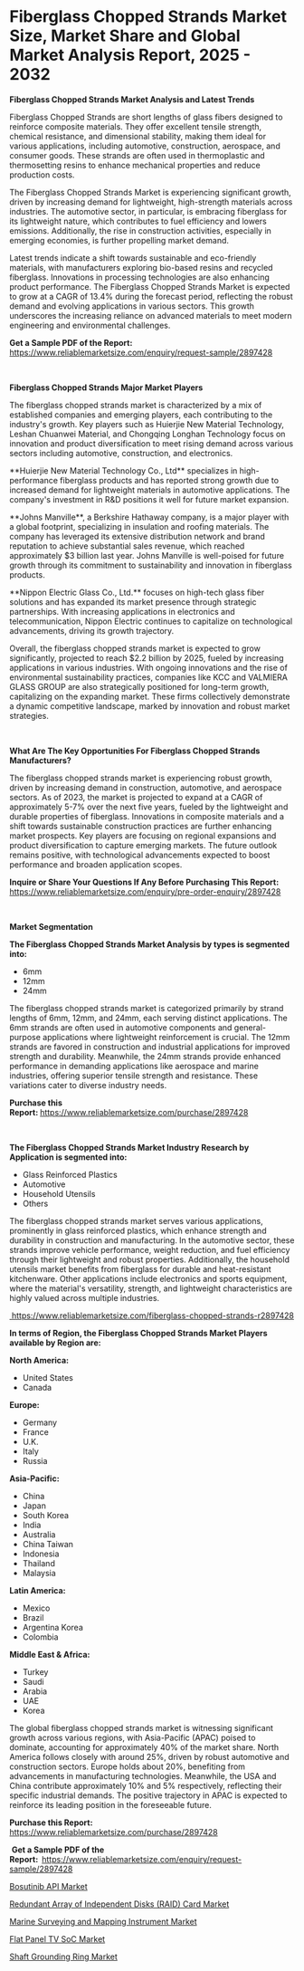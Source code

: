 <p><h1>Fiberglass Chopped Strands Market Size, Market Share and Global Market Analysis Report, 2025 - 2032</h1></p><p><strong>Fiberglass Chopped Strands Market Analysis and Latest Trends</strong></p>
<p><p>Fiberglass Chopped Strands are short lengths of glass fibers designed to reinforce composite materials. They offer excellent tensile strength, chemical resistance, and dimensional stability, making them ideal for various applications, including automotive, construction, aerospace, and consumer goods. These strands are often used in thermoplastic and thermosetting resins to enhance mechanical properties and reduce production costs.</p><p>The Fiberglass Chopped Strands Market is experiencing significant growth, driven by increasing demand for lightweight, high-strength materials across industries. The automotive sector, in particular, is embracing fiberglass for its lightweight nature, which contributes to fuel efficiency and lowers emissions. Additionally, the rise in construction activities, especially in emerging economies, is further propelling market demand.</p><p>Latest trends indicate a shift towards sustainable and eco-friendly materials, with manufacturers exploring bio-based resins and recycled fiberglass. Innovations in processing technologies are also enhancing product performance. The Fiberglass Chopped Strands Market is expected to grow at a CAGR of 13.4% during the forecast period, reflecting the robust demand and evolving applications in various sectors. This growth underscores the increasing reliance on advanced materials to meet modern engineering and environmental challenges.</p></p>
<p><strong>Get a Sample PDF of the Report:&nbsp;</strong> <a href="https://www.reliablemarketsize.com/enquiry/request-sample/2897428?utm_campaign=2041&utm_medium=2&utm_source=Github&utm_content=ia&utm_term=15032025&utm_id=fiberglass-chopped-strands">https://www.reliablemarketsize.com/enquiry/request-sample/2897428</a></p>
<p>&nbsp;</p>
<p><strong>Fiberglass Chopped Strands Major Market Players</strong></p>
<p><p>The fiberglass chopped strands market is characterized by a mix of established companies and emerging players, each contributing to the industry's growth. Key players such as Huierjie New Material Technology, Leshan Chuanwei Material, and Chongqing Longhan Technology focus on innovation and product diversification to meet rising demand across various sectors including automotive, construction, and electronics.</p><p>**Huierjie New Material Technology Co., Ltd** specializes in high-performance fiberglass products and has reported strong growth due to increased demand for lightweight materials in automotive applications. The company's investment in R&D positions it well for future market expansion.</p><p>**Johns Manville**, a Berkshire Hathaway company, is a major player with a global footprint, specializing in insulation and roofing materials. The company has leveraged its extensive distribution network and brand reputation to achieve substantial sales revenue, which reached approximately $3 billion last year. Johns Manville is well-poised for future growth through its commitment to sustainability and innovation in fiberglass products.</p><p>**Nippon Electric Glass Co., Ltd.** focuses on high-tech glass fiber solutions and has expanded its market presence through strategic partnerships. With increasing applications in electronics and telecommunication, Nippon Electric continues to capitalize on technological advancements, driving its growth trajectory.</p><p>Overall, the fiberglass chopped strands market is expected to grow significantly, projected to reach $2.2 billion by 2025, fueled by increasing applications in various industries. With ongoing innovations and the rise of environmental sustainability practices, companies like KCC and VALMIERA GLASS GROUP are also strategically positioned for long-term growth, capitalizing on the expanding market. These firms collectively demonstrate a dynamic competitive landscape, marked by innovation and robust market strategies.</p></p>
<p>&nbsp;</p>
<p><strong>What Are The Key Opportunities For Fiberglass Chopped Strands Manufacturers?</strong></p>
<p><p>The fiberglass chopped strands market is experiencing robust growth, driven by increasing demand in construction, automotive, and aerospace sectors. As of 2023, the market is projected to expand at a CAGR of approximately 5-7% over the next five years, fueled by the lightweight and durable properties of fiberglass. Innovations in composite materials and a shift towards sustainable construction practices are further enhancing market prospects. Key players are focusing on regional expansions and product diversification to capture emerging markets. The future outlook remains positive, with technological advancements expected to boost performance and broaden application scopes.</p></p>
<p><strong>Inquire or Share Your Questions If Any Before Purchasing This Report:</strong> <a href="https://www.reliablemarketsize.com/enquiry/pre-order-enquiry/2897428?utm_campaign=2041&utm_medium=2&utm_source=Github&utm_content=ia&utm_term=15032025&utm_id=fiberglass-chopped-strands">https://www.reliablemarketsize.com/enquiry/pre-order-enquiry/2897428</a></p>
<p>&nbsp;</p>
<p><strong>Market Segmentation</strong></p>
<p><strong>The Fiberglass Chopped Strands Market Analysis by types is segmented into:</strong></p>
<p><ul><li>6mm</li><li>12mm</li><li>24mm</li></ul></p>
<p><p>The fiberglass chopped strands market is categorized primarily by strand lengths of 6mm, 12mm, and 24mm, each serving distinct applications. The 6mm strands are often used in automotive components and general-purpose applications where lightweight reinforcement is crucial. The 12mm strands are favored in construction and industrial applications for improved strength and durability. Meanwhile, the 24mm strands provide enhanced performance in demanding applications like aerospace and marine industries, offering superior tensile strength and resistance. These variations cater to diverse industry needs.</p></p>
<p><strong>Purchase this Report:&nbsp;</strong><a href="https://www.reliablemarketsize.com/purchase/2897428?utm_campaign=2041&utm_medium=2&utm_source=Github&utm_content=ia&utm_term=15032025&utm_id=fiberglass-chopped-strands">https://www.reliablemarketsize.com/purchase/2897428</a></p>
<p>&nbsp;</p>
<p><strong>The Fiberglass Chopped Strands Market Industry Research by Application is segmented into:</strong></p>
<p><ul><li>Glass Reinforced Plastics</li><li>Automotive</li><li>Household Utensils</li><li>Others</li></ul></p>
<p><p>The fiberglass chopped strands market serves various applications, prominently in glass reinforced plastics, which enhance strength and durability in construction and manufacturing. In the automotive sector, these strands improve vehicle performance, weight reduction, and fuel efficiency through their lightweight and robust properties. Additionally, the household utensils market benefits from fiberglass for durable and heat-resistant kitchenware. Other applications include electronics and sports equipment, where the material's versatility, strength, and lightweight characteristics are highly valued across multiple industries.</p></p>
<p><a href="https://www.reliablemarketsize.com/fiberglass-chopped-strands-r2897428?utm_campaign=2041&utm_medium=2&utm_source=Github&utm_content=ia&utm_term=15032025&utm_id=fiberglass-chopped-strands">&nbsp;https://www.reliablemarketsize.com/fiberglass-chopped-strands-r2897428</a></p>
<p><strong>In terms of Region, the Fiberglass Chopped Strands Market Players available by Region are:</strong></p>
<p>
    <p> <strong> North America: </strong>
        <ul>
            <li>United States</li>
            <li>Canada</li>
        </ul>
        </p> 
    <p> <strong> Europe: </strong>
        <ul>
            <li>Germany</li>
            <li>France</li>
            <li>U.K.</li>
            <li>Italy</li>
            <li>Russia</li>
        </ul>
        </p> 
    <p> <strong> Asia-Pacific: </strong>
        <ul>
            <li>China</li>
            <li>Japan</li>
            <li>South Korea</li>
            <li>India</li>
            <li>Australia</li>
            <li>China Taiwan</li>
            <li>Indonesia</li>
            <li>Thailand</li>
            <li>Malaysia</li>
        </ul>
        </p> 
    <p> <strong> Latin America: </strong>
        <ul>
            <li>Mexico</li>
            <li>Brazil</li>
            <li>Argentina Korea</li>
            <li>Colombia</li>
        </ul>
        </p> 
    <p> <strong> Middle East & Africa: </strong>
        <ul>
            <li>Turkey</li>
            <li>Saudi</li>
            <li>Arabia</li>
            <li>UAE</li>
            <li>Korea</li>
        </ul>
    </p>
    </p>
<p><p>The global fiberglass chopped strands market is witnessing significant growth across various regions, with Asia-Pacific (APAC) poised to dominate, accounting for approximately 40% of the market share. North America follows closely with around 25%, driven by robust automotive and construction sectors. Europe holds about 20%, benefiting from advancements in manufacturing technologies. Meanwhile, the USA and China contribute approximately 10% and 5% respectively, reflecting their specific industrial demands. The positive trajectory in APAC is expected to reinforce its leading position in the foreseeable future.</p></p>
<p><strong>Purchase this Report: </strong><a href="https://www.reliablemarketsize.com/purchase/2897428?utm_campaign=2041&utm_medium=2&utm_source=Github&utm_content=ia&utm_term=15032025&utm_id=fiberglass-chopped-strands">https://www.reliablemarketsize.com/purchase/2897428</a></p>
<p>&nbsp;<strong>Get a Sample PDF of the Report:&nbsp;&nbsp;</strong><a href="https://www.reliablemarketsize.com/enquiry/request-sample/2897428?utm_campaign=2041&utm_medium=2&utm_source=Github&utm_content=ia&utm_term=15032025&utm_id=fiberglass-chopped-strands">https://www.reliablemarketsize.com/enquiry/request-sample/2897428</a></p>
<p><strong></strong></p>
<p><p><a href="https://github.com/merzafairy04/Market-Research-Report-List-1/blob/main/bosutinib-api-market.md?utm_campaign=2041&utm_medium=2&utm_source=Github&utm_content=ia&utm_term=15032025&utm_id=fiberglass-chopped-strands">Bosutinib API Market</a></p><p><a href="https://github.com/viohlbrenksf/Market-Research-Report-List-1/blob/main/redundant-array-of-independent-disks-raid-card-market.md?utm_campaign=2041&utm_medium=2&utm_source=Github&utm_content=ia&utm_term=15032025&utm_id=fiberglass-chopped-strands">Redundant Array of Independent Disks (RAID) Card Market</a></p><p><a href="https://github.com/vasosblenksk/Market-Research-Report-List-1/blob/main/marine-surveying-and-mapping-instrument-market.md?utm_campaign=2041&utm_medium=2&utm_source=Github&utm_content=ia&utm_term=15032025&utm_id=fiberglass-chopped-strands">Marine Surveying and Mapping Instrument Market</a></p><p><a href="https://github.com/ifsahvadenah/Market-Research-Report-List-1/blob/main/flat-panel-tv-soc-market.md?utm_campaign=2041&utm_medium=2&utm_source=Github&utm_content=ia&utm_term=15032025&utm_id=fiberglass-chopped-strands">Flat Panel TV SoC Market</a></p><p><a href="https://github.com/keehnkaesssi/Market-Research-Report-List-1/blob/main/shaft-grounding-ring-market.md?utm_campaign=2041&utm_medium=2&utm_source=Github&utm_content=ia&utm_term=15032025&utm_id=fiberglass-chopped-strands">Shaft Grounding Ring Market</a></p></p>